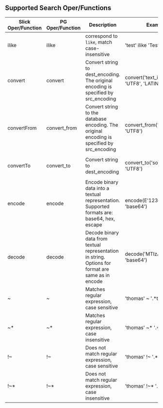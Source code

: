 Supported Search Oper/Functions
-------------------------------

| Slick Oper/Function | PG Oper/Function |       Description                |                Example                 |   Result    |
| ------------------- | ---------------- | -------------------------------- | -------------------------------------- | ----------- |
| ilike               | ilike            | correspond to `like`, match case-insensitive | 'test' ilike 'Test'        | t           |
| convert             | convert          | Convert string to dest_encoding. The original encoding is specified by src_encoding | convert('text_in_utf8', 'UTF8', 'LATIN1') | `text_in_utf8` represented in Latin-1 encoding (ISO 8859-1) |
| convertFrom         | convert_from     | Convert string to the database encoding. The original encoding is specified by src_encoding | convert_from('text_in_utf8', 'UTF8') | `text_in_utf8` represented in the current database encoding |
| convertTo           | convert_to       | Convert string to dest_encoding  | convert_to('some text', 'UTF8')        | `some text` represented in the UTF8 encoding |
| encode              | encode           | Encode binary data into a textual representation. Supported formats are: base64, hex, escape  | encode(E'123\\000\\001', 'base64') | MTIzAAE= |
| decode              | decode           | Decode binary data from textual representation in string. Options for format are same as in encode  | decode('MTIzAAE=', 'base64') | \x3132330001 |
| ~                   | ~                | Matches regular expression, case sensitive | 'thomas' ~ '.\*thomas.\*'    | t            |
| ~\*                 | ~\*              | Matches regular expression, case insensitive | 'thomas' ~\* '.\*Thomas.\*' | t           |
| !~                  | !~               | Does not match regular expression, case sensitive | 'thomas' !~ '.\*Thomas.\*' | t       |
| !~\*                | !~\*             | Does not match regular expression, case insensitive | 'thomas' !~\* '.\*vadim.\*' | t    |
